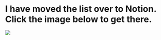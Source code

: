 # I have moved the list over to Notion. Click the image below to get there.

[![](https://i.imgur.com/eeKXZxw.png)](https://www.notion.so/9d838d6a403844df952227995e399672)
